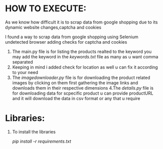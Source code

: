 # HOW TO EXECUTE:
As we know how difficult it is to scrap data from google shopping due to its dynamic website changes,captcha and cookies 

I found a way to scrap data from google shopping using Selenium undetected browser adding checks for captcha and cookies 

1. The main.py file is for listing the products realted to the keyword you may add the keyword in the *keywords.txt* file as many as u want comma separated 
2. Keeping in mind i added check for location as well u can fix it according to your need 
3. The *imagedownloader.py* file is for downloading the product related images by clicking on them first gathering the image links and downloads them in their respective dimensions
4.The *details.py* file is for downloading data for scpecific product u can provide productURL and it will download the data in csv format or any that u require 

# Libraries:
1. To install the libraries 

    *pip install -r requirements.txt*
